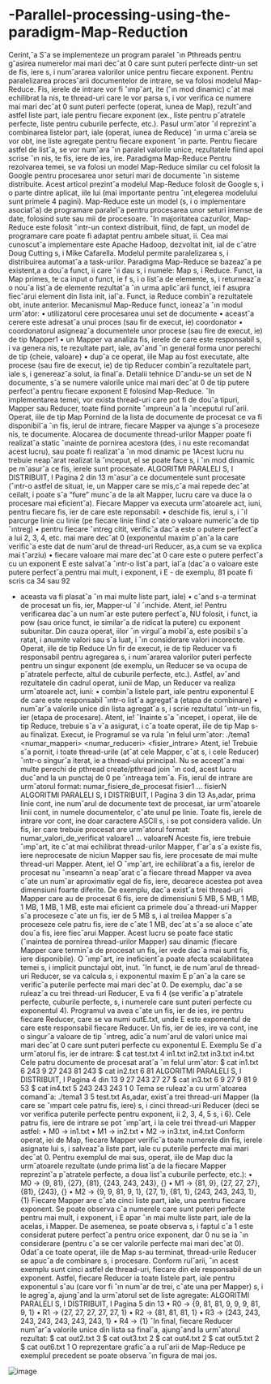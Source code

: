 # -Parallel-processing-using-the-paradigm-Map-Reduction
Cerint,˘a
S˘a se implementeze un program paralel ˆın Pthreads pentru g˘asirea numerelor mai mari decˆat 0 care sunt
puteri perfecte dintr-un set de fis, iere s, i num˘ararea valorilor unice pentru fiecare exponent.
Pentru paralelizarea proces˘arii documentelor de intrare, se va folosi modelul Map-Reduce. Fis, ierele de
intrare vor fi ˆımp˘art, ite (ˆın mod dinamic) cˆat mai echilibrat la nis, te thread-uri care le vor parsa s, i vor verifica
ce numere mai mari decˆat 0 sunt puteri perfecte (operat, iunea de Map), rezultˆand astfel liste part, iale pentru
fiecare exponent (ex., liste pentru p˘atratele perfecte, liste pentru cuburile perfecte, etc.). Pasul urm˘ator ˆıl
reprezint˘a combinarea listelor part, iale (operat, iunea de Reduce) ˆın urma c˘areia se vor obt, ine liste agregate
pentru fiecare exponent ˆın parte. Pentru fiecare astfel de list˘a, se vor num˘ara ˆın paralel valorile unice,
rezultatele fiind apoi scrise ˆın nis, te fis, iere de ies, ire.
Paradigma Map-Reduce
Pentru rezolvarea temei, se va folosi un model Map-Reduce similar cu cel folosit la Google pentru procesarea
unor seturi mari de documente ˆın sisteme distribuite. Acest articol prezint˘a modelul Map-Reduce folosit
de Google s, i o parte dintre aplicat, iile lui (mai importante pentru ˆınt,elegerea modelului sunt primele 4 pagini).
Map-Reduce este un model (s, i o implementare asociat˘a) de programare paralel˘a pentru procesarea unor
seturi imense de date, folosind sute sau mii de procesoare. ˆIn majoritatea cazurilor, Map-Reduce este folosit
ˆıntr-un context distribuit, fiind, de fapt, un model de programare care poate fi adaptat pentru ambele situat, ii.
Cea mai cunoscut˘a implementare este Apache Hadoop, dezvoltat init, ial de c˘atre Doug Cutting s, i Mike Cafarella. Modelul permite paralelizarea s, i distribuirea automat˘a a task-urilor. Paradigma Map-Reduce se
bazeaz˘a pe existent,a a dou˘a funct, ii care ˆıi dau s, i numele: Map s, i Reduce. Funct, ia Map primes, te ca input o
funct, ie f s, i o list˘a de elemente, s, i returneaz˘a o nou˘a list˘a de elemente rezultat˘a ˆın urma aplic˘arii funct, iei f
asupra fiec˘arui element din lista init, ial˘a. Funct, ia Reduce combin˘a rezultatele obt, inute anterior.
Mecanismul Map-Reduce funct, ioneaz˘a ˆın modul urm˘ator:
• utilizatorul cere procesarea unui set de documente
• aceast˘a cerere este adresat˘a unui proces (sau fir de execut, ie) coordonator
• coordonatorul asigneaz˘a documentele unor procese (sau fire de execut, ie) de tip Mapper1
• un Mapper va analiza fis, ierele de care este responsabil s, i va genera nis, te rezultate part, iale, avˆand ˆın
general forma unor perechi de tip {cheie, valoare}
• dup˘a ce operat, iile Map au fost executate, alte procese (sau fire de execut, ie) de tip Reducer combin˘a
rezultatele part, iale s, i genereaz˘a solut, ia final˘a.
Detalii tehnice
Dˆandu-se un set de N documente, s˘a se numere valorile unice mai mari decˆat 0 de tip putere perfect˘a pentru
fiecare exponent E folosind Map-Reduce. ˆIn implementarea temei, vor exista thread-uri care pot fi de dou˘a
tipuri, Mapper sau Reducer, toate fiind pornite ˆımpreun˘a la ˆınceputul rul˘arii.
Operat, iile de tip Map
Pornind de la lista de documente de procesat ce va fi disponibil˘a ˆın fis, ierul de intrare, fiecare Mapper va
ajunge s˘a proceseze nis, te documente. Alocarea de documente thread-urilor Mapper poate fi realizat˘a static
ˆınainte de pornirea acestora (des, i nu este recomandat acest lucru), sau poate fi realizat˘a ˆın mod dinamic pe
1Acest lucru nu trebuie neap˘arat realizat la ˆınceput, el se poate face s, i ˆın mod dinamic pe m˘asur˘a ce fis, ierele sunt procesate.
ALGORITMI PARALELI S, I DISTRIBUIT, I Pagina 2 din 13
m˘asur˘a ce documentele sunt procesate (ˆıntr-o astfel de situat, ie, un Mapper care se mis,c˘a mai repede decˆat
ceilalt, i poate s˘a “fure” munc˘a de la alt Mapper, lucru care va duce la o procesare mai eficient˘a). Fiecare
Mapper va executa urm˘atoarele act, iuni, pentru fiecare fis, ier de care este reponsabil:
• deschide fis, ierul s, i ˆıl parcurge linie cu linie (pe fiecare linie fiind cˆate o valoare numeric˘a de tip ˆıntreg)
• pentru fiecare ˆıntreg citit, verific˘a dac˘a este o putere perfect˘a a lui 2, 3, 4, etc. mai mare decˆat 0
(exponentul maxim pˆan˘a la care verific˘a este dat de num˘arul de thread-uri Reducer, as,a cum se va
explica mai tˆarziu)
• fiecare valoare mai mare decˆat 0 care este o putere perfect˘a cu un exponent E este salvat˘a ˆıntr-o list˘a
part, ial˘a (dac˘a o valoare este putere perfect˘a pentru mai mult, i exponent, i E - de exemplu, 81 poate fi
scris ca 34
sau 92
- aceasta va fi plasat˘a ˆın mai multe liste part, iale)
• cˆand s-a terminat de procesat un fis, ier, Mapper-ul ˆıl ˆınchide.
Atent, ie! Pentru verificarea dac˘a un num˘ar este putere perfect˘a, NU folosit, i funct, ia pow (sau orice funct, ie
similar˘a de ridicat la putere) cu exponent subunitar. Din cauza operat, iilor ˆın virgul˘a mobil˘a, este posibil
s˘a ratat, i anumite valori sau s˘a luat, i ˆın considerare valori incorecte.
Operat, iile de tip Reduce
Un fir de execut, ie de tip Reducer va fi responsabil pentru agregarea s, i num˘ararea valorilor puteri perfecte
pentru un singur exponent (de exemplu, un Reducer se va ocupa de p˘atratele perfecte, altul de cuburile
perfecte, etc.). Astfel, avˆand rezultatele din cadrul operat, iunii de Map, un Reducer va realiza urm˘atoarele
act, iuni:
• combin˘a listele part, iale pentru exponentul E de care este responsabil ˆıntr-o list˘a agregat˘a (etapa de
combinare)
• num˘ar˘a valorile unice din lista agregat˘a s, i scrie rezultatul ˆıntr-un fis, ier (etapa de procesare).
Atent, ie! ˆInainte s˘a ˆıncepet, i operat, iile de tip Reduce, trebuie s˘a v˘a asigurat, i c˘a toate operat, iile de tip Map
s-au finalizat.
Execut, ie
Programul se va rula ˆın felul urm˘ator:
./tema1 <numar_mapperi> <numar_reduceri> <fisier_intrare>
Atent, ie! Trebuie s˘a pornit, i toate thread-urile (atˆat cele Mapper, cˆat s, i cele Reducer) ˆıntr-o singur˘a iterat, ie
a thread-ului principal. Nu se accept˘a mai multe perechi de pthread create/pthread join ˆın cod, acest lucru
ducˆand la un punctaj de 0 pe ˆıntreaga tem˘a.
Fis, ierul de intrare are urm˘atorul format:
numar_fisiere_de_procesat
fisier1
...
fisierN
ALGORITMI PARALELI S, I DISTRIBUIT, I Pagina 3 din 13
As,adar, prima linie cont, ine num˘arul de documente text de procesat, iar urm˘atoarele linii cont, in numele
documentelor, cˆate unul pe linie. Toate fis, ierele de intrare vor cont, ine doar caractere ASCII s, i se pot considera valide.
Un fis, ier care trebuie procesat are urm˘atorul format:
numar_valori_de_verificat
valoare1
...
valoareN
Aceste fis, iere trebuie ˆımp˘art, ite cˆat mai echilibrat thread-urilor Mapper, f˘ar˘a s˘a existe fis, iere neprocesate de
niciun Mapper sau fis, iere procesate de mai multe thread-uri Mapper.
Atent, ie! O ˆımp˘art, ire echilibrat˘a a fis, ierelor de procesat nu ˆınseamn˘a neap˘arat c˘a fiecare thread Mapper va avea cˆate un num˘ar aproximativ egal de fis, iere, deoarece acestea pot avea dimensiuni foarte diferite.
De exemplu, dac˘a exist˘a trei thread-uri Mapper care au de procesat 6 fis, iere de dimensiuni 5 MB, 5 MB, 1
MB, 1 MB, 1 MB, 1 MB, este mai eficient ca primele dou˘a thread-uri Mapper s˘a proceseze cˆate un fis, ier de
5 MB s, i al treilea Mapper s˘a proceseze cele patru fis, iere de cˆate 1 MB, decˆat s˘a se aloce cˆate dou˘a fis, iere
fiec˘arui Mapper. Acest lucru se poate face static (ˆınaintea de pornirea thread-urilor Mapper) sau dinamic
(fiecare Mapper care termin˘a de procesat un fis, ier vede dac˘a mai sunt fis, iere disponibile). O ˆımp˘art, ire ineficient˘a poate afecta scalabilitatea temei s, i implicit punctajul obt, inut.
ˆIn funct, ie de num˘arul de thread-uri Reducer, se va calcula s, i exponentul maxim E pˆan˘a la care se verific˘a
puterile perfecte mai mari decˆat 0. De exemplu, dac˘a se ruleaz˘a cu trei thread-uri Reducer, E va fi 4 (se
verific˘a p˘atratele perfecte, cuburile perfecte, s, i numerele care sunt puteri perfecte cu exponentul 4). Programul va avea cˆate un fis, ier de ies, ire pentru fiecare Reducer, care se va numi outE.txt, unde E este exponentul
de care este responsabil fiecare Reducer. Un fis, ier de ies, ire va cont, ine o singur˘a valoare de tip ˆıntreg, adic˘a
num˘arul de valori unice mai mari decˆat 0 care sunt puteri perfecte cu exponentul E.
Exemplu
Se d˘a urm˘atorul fis, ier de intrare:
$ cat test.txt
4
in1.txt
in2.txt
in3.txt
in4.txt
Cele patru documente de procesat arat˘a ˆın felul urm˘ator:
$ cat in1.txt
6
243
9
27
243
81
243
$ cat in2.txt
6
81
ALGORITMI PARALELI S, I DISTRIBUIT, I Pagina 4 din 13
9
27
243
27
27
$ cat in3.txt
6
9
27
9
81
9
53
$ cat in4.txt
5
243
243
243
1
0
Tema se ruleaz˘a cu urm˘atoarea comand˘a:
./tema1 3 5 test.txt
As,adar, exist˘a trei thread-uri Mapper (la care se ˆımpart cele patru fis, iere) s, i cinci thread-uri Reducer (deci
se vor verifica puterile perfecte pentru exponent, ii 2, 3, 4, 5 s, i 6).
Cele patru fis, iere de intrare se pot ˆımp˘art, i la cele trei thread-uri Mapper astfel:
• M0 → in1.txt
• M1 → in2.txt
• M2 → in3.txt, in4.txt
Conform operat, iei de Map, fiecare Mapper verific˘a toate numerele din fis, ierele asignate lui s, i salveaz˘a liste
part, iale cu puterile perfecte mai mari decˆat 0. Pentru exemplul de mai sus, operat, iile de Map duc la
urm˘atoarele rezultate (unde prima list˘a de la fiecare Mapper reprezint˘a p˘atratele perfecte, a doua list˘a
cuburile perfecte, etc.):
• M0 → {9, 81}, {27}, {81}, {243, 243, 243}, {}
• M1 → {81, 9}, {27, 27, 27}, {81}, {243}, {}
• M2 → {9, 9, 81, 9, 1}, {27, 1}, {81, 1}, {243, 243, 243, 1}, {1}
Fiecare Mapper are cˆate cinci liste part, iale, una pentru fiecare exponent. Se poate observa c˘a numerele care
sunt puteri perfecte pentru mai mult, i exponent, i E apar ˆın mai multe liste part, iale de la acelas, i Mapper. De
asemenea, se poate observa s, i faptul c˘a 1 este considerat putere perfect˘a pentru orice exponent, dar 0 nu se
ia ˆın considerare (pentru c˘a se cer valorile perfecte mai mari decˆat 0).
Odat˘a ce toate operat, iile de Map s-au terminat, thread-urile Reducer se apuc˘a de combinare s, i procesare.
Conform rul˘arii, ˆın acest exemplu sunt cinci astfel de thread-uri, fiecare din ele responsabil de un exponent.
Astfel, fiecare Reducer ia toate listele part, iale pentru exponentul s˘au (care vor fi ˆın num˘ar de trei, cˆate una
per Mapper) s, i le agreg˘a, ajungˆand la urm˘atorul set de liste agregate:
ALGORITMI PARALELI S, I DISTRIBUIT, I Pagina 5 din 13
• R0 → {9, 81, 81, 9, 9, 9, 81, 9, 1}
• R1 → {27, 27, 27, 27, 27, 1}
• R2 → {81, 81, 81, 1}
• R3 → {243, 243, 243, 243, 243, 243, 243, 1}
• R4 → {1}
ˆIn final, fiecare Reducer num˘ar˘a valorile unice din lista sa final˘a, ajungˆand la urm˘atorul rezultat:
$ cat out2.txt
3
$ cat out3.txt
2
$ cat out4.txt
2
$ cat out5.txt
2
$ cat out6.txt
1
O reprezentare grafic˘a a rul˘arii de Map-Reduce pe exemplul precedent se poate observa ˆın figura de mai jos.

![image](https://user-images.githubusercontent.com/73692534/220130863-08e4dd70-2aee-4657-9d4d-1ea5f15dcde3.png)
